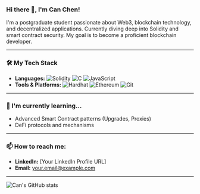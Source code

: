 ### Hi there 👋, I'm Can Chen!

I'm a postgraduate student passionate about Web3, blockchain technology, and decentralized applications. Currently diving deep into Solidity and smart contract security. My goal is to become a proficient blockchain developer.

---

### 🛠️ My Tech Stack

* **Languages:**
    ![Solidity](https://img.shields.io/badge/Solidity-363636?style=for-the-badge&logo=solidity&logoColor=white)
    ![C](https://img.shields.io/badge/C-00599C?style=for-the-badge&logo=c&logoColor=white)
    ![JavaScript](https://img.shields.io/badge/JavaScript-F7DF1E?style=for-the-badge&logo=javascript&logoColor=black)
* **Tools & Platforms:**
    ![Hardhat](https://img.shields.io/badge/Hardhat-232323?style=for-the-badge&logo=hardhat&logoColor=white)
    ![Ethereum](https://img.shields.io/badge/Ethereum-3C3C3D?style=for-the-badge&logo=ethereum&logoColor=white)
    ![Git](https://img.shields.io/badge/Git-F05032?style=for-the-badge&logo=git&logoColor=white)

---

### 🌱 I'm currently learning...

* Advanced Smart Contract patterns (Upgrades, Proxies)
* DeFi protocols and mechanisms

---

### 📫 How to reach me:

* **LinkedIn:** [Your LinkedIn Profile URL]
* **Email:** your.email@example.com

---

![Can's GitHub stats](https://github-readme-stats.vercel.app/api?username=chencan0703-commits&show_icons=true&theme=radical)
